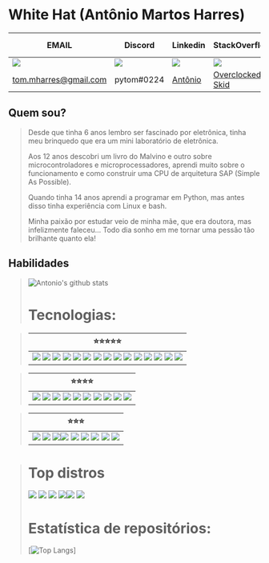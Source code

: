 # White Hat (Antônio Martos Harres)

|                                EMAIL                                                                   |  Discord   | Linkedin | StackOverflow | Unix StackExchange | SoloLearn |
|--------------------------------------------------------------------------------------------------------|------------|-------|------------------|--------------|-----------------------------|
| <img src="https://img.shields.io/badge/Gmail-D14836?style=for-the-badge&logo=gmail&logoColor=white" /> | <img src="https://img.shields.io/badge/Discord-7289DA?style=for-the-badge&logo=discord&logoColor=white" /> | <img src="https://img.shields.io/badge/LinkedIn-0077B5?style=for-the-badge&logo=linkedin&logoColor=white" /> | <img src="https://img.shields.io/badge/Stack_Overflow-FE7A16?style=for-the-badge&logo=stack-overflow&logoColor=white" /> | <img src="https://img.shields.io/badge/StackExchange-%23ffffff.svg?&style=for-the-badge&logo=StackExchange&logoColor=white" /> | <img src="https://img.shields.io/badge/-Sololearn-3a464b?style=for-the-badge&logo=Sololearn&logoColor=white" /> |
|                tom.mharres@gmail.com                      | pytom#0224 | [Antônio](https://www.linkedin.com/in/ant%C3%B4nio-martos-harres-5b85a91b4/) | [Overclocked Skid](https://stackoverflow.com/users/5951911/overclocked-skid) | [Overclocked-Skid](https://unix.stackexchange.com/users/144371/overclocked-skid)  | [Antônio](https://www.sololearn.com/profile/532145) |
	

## Quem sou?
> Desde que tinha 6 anos lembro ser fascinado por eletrônica, tinha meu brinquedo que era um mini laboratório de eletrônica.
>
> Aos 12 anos descobri um livro do Malvino e outro sobre microcontroladores e microprocessadores, aprendi muito sobre o funcionamento e como construir uma CPU de arquitetura SAP (Simple As Possible).
>
> Quando tinha 14 anos aprendi a programar em Python, mas antes disso tinha experiência com Linux e bash.
> 
> Minha paixão por estudar veio de minha mãe, que era doutora, mas infelizmente faleceu... Todo dia sonho em me tornar uma pessão tão brilhante quanto ela!

## Habilidades

> ![Antonio's github stats](https://github-readme-stats.vercel.app/api?username=wh1t3h47)
> 
> # Tecnologias:

> | :star::star::star::star::star: |
> |--------------------------------|
> | <img src="https://img.shields.io/badge/JavaScript-323330?style=for-the-badge&logo=javascript&logoColor=F7DF1E" /> <img src="https://img.shields.io/badge/TypeScript-007ACC?style=for-the-badge&logo=typescript&logoColor=white" /> <img src="https://img.shields.io/badge/Python-3776AB?style=for-the-badge&logo=python&logoColor=white" /> <img src="https://img.shields.io/badge/CSS3-1572B6?style=for-the-badge&logo=css3&logoColor=white" /> <img src="https://img.shields.io/badge/HTML5-E34F26?style=for-the-badge&logo=html5&logoColor=white" /> <img src="https://img.shields.io/badge/Bootstrap-563D7C?style=for-the-badge&logo=bootstrap&logoColor=white" /> <img src="https://img.shields.io/badge/Sass-CC6699?style=for-the-badge&logo=sass&logoColor=white" /> <img src="https://img.shields.io/badge/Git-F05032?style=for-the-badge&logo=git&logoColor=white" /> <img src="https://img.shields.io/badge/Visual_Studio-5C2D91?style=for-the-badge&logo=visual%20studio&logoColor=white" /> <img src="https://img.shields.io/badge/Node.js-339933?style=for-the-badge&logo=nodedotjs&logoColor=white" /> <img src="https://img.shields.io/badge/npm-CB3837?style=for-the-badge&logo=npm&logoColor=white" /> <img src="https://img.shields.io/badge/Yarn-2C8EBB?style=for-the-badge&logo=yarn&logoColor=white" /> <img src="https://img.shields.io/badge/Jest-C21325?style=for-the-badge&logo=jest&logoColor=white" /> <img src="https://img.shields.io/badge/Express.js-000000?style=for-the-badge&logo=express&logoColor=white" /> <img src="https://img.shields.io/badge/React-20232A?style=for-the-badge&logo=react&logoColor=61DAFB" /> |

>  | :star::star::star::star: |
> |-----------------------------|
> | <img src="https://img.shields.io/badge/Shell_Script-121011?style=for-the-badge&logo=gnu-bash&logoColor=white" /> <img src="https://img.shields.io/badge/CMake-064F8C?style=for-the-badge&logo=cmake&logoColor=white" /> <img src="https://img.shields.io/badge/C-00599C?style=for-the-badge&logo=c&logoColor=white" /> <img src="https://img.shields.io/badge/PHP-777BB4?style=for-the-badge&logo=php&logoColor=white" /> <img src="https://img.shields.io/badge/MySQL-00000F?style=for-the-badge&logo=mysql&logoColor=white" /> <img src="https://img.shields.io/badge/PostgreSQL-316192?style=for-the-badge&logo=postgresql&logoColor=white" /> <img src="https://img.shields.io/badge/MongoDB-4EA94B?style=for-the-badge&logo=mongodb&logoColor=white" /> <img src="https://img.shields.io/badge/SQLite-07405E?style=for-the-badge&logo=sqlite&logoColor=white" /> <img src="https://img.shields.io/badge/Vue.js-35495E?style=for-the-badge&logo=vuedotjs&logoColor=4FC08D" /> <img src="https://img.shields.io/badge/gimp-5C5543?style=for-the-badge&logo=gimp&logoColor=white" /> |

>  | :star::star::star: |
>  |--------------------|
> | <img src="https://img.shields.io/badge/Lua-2C2D72?style=for-the-badge&logo=lua&logoColor=white" /> <img src="https://img.shields.io/badge/Numpy-777BB4?style=for-the-badge&logo=numpy&logoColor=white"/> <img src="https://img.shields.io/badge/Pandas-2C2D72?style=for-the-badge&logo=pandas&logoColor=white" /><img src="https://img.shields.io/badge/Insomnia-5849be?style=for-the-badge&logo=Insomnia&logoColor=white" /> <img src="https://img.shields.io/badge/Nginx-009639?style=for-the-badge&logo=nginx&logoColor=white" /> <img src="https://img.shields.io/badge/Figma-F24E1E?style=for-the-badge&logo=figma&logoColor=white" /> <img src="https://img.shields.io/badge/Inkscape-000000?style=for-the-badge&logo=Inkscape&logoColor=white" /> <img src="https://img.shields.io/badge/Django-092E20?style=for-the-badge&logo=django&logoColor=green" /> <img src="https://img.shields.io/badge/Laravel-FF2D20?style=for-the-badge&logo=laravel&logoColor=white" /> |
>

>
> # Top distros
> 
> <img src="https://img.shields.io/badge/Linux-FCC624?style=for-the-badge&logo=linux&logoColor=black"/>
> <img src="https://img.shields.io/badge/Kali_Linux-557C94?style=for-the-badge&logo=kali-linux&logoColor=white" /> <img src="https://img.shields.io/badge/Debian-A81D33?style=for-the-badge&logo=debian&logoColor=white" /> <img src="https://img.shields.io/badge/Android-3DDC84?style=for-the-badge&logo=android&logoColor=white" /><img src="https://img.shields.io/badge/lineageos-167C80?style=for-the-badge&logo=lineageos&logoColor=white" /> <img src="https://img.shields.io/badge/Arch_Linux-1793D1?style=for-the-badge&logo=arch-linux&logoColor=white" />
>
> # Estatística de repositórios:
>
> [![Top Langs](https://github-readme-stats.vercel.app/api/top-langs/?username=WH1T3H47)]
